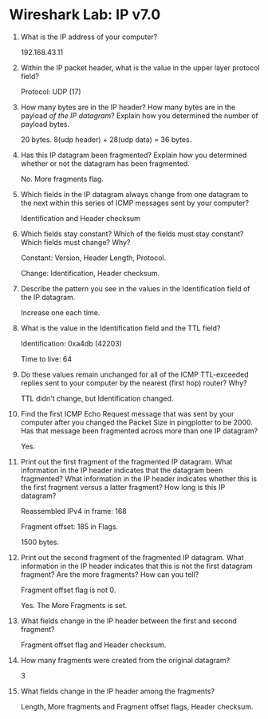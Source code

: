 # Wireshark Lab: IP v7.0

1. What is the IP address of your computer?

    192.168.43.11

2. Within the IP packet header, what is the value in the upper layer protocol field?

    Protocol: UDP (17)

3. How many bytes are in the IP header? How many bytes are in the payload *of the IP datagram*? Explain how you determined the number of payload bytes.

    20 bytes. 8(udp header) + 28(udp data) = 36 bytes.

4. Has this IP datagram been fragmented? Explain how you determined whether or not the datagram has been fragmented.

    No. More fragments flag.

5. Which fields in the IP datagram always change from one datagram to the next within this series of ICMP messages sent by your computer?

    Identification and Header checksum

6. Which fields stay constant? Which of the fields must stay constant? Which fields must change? Why?

    Constant: Version, Header Length, Protocol.

    Change: Identification, Header checksum.

7. Describe the pattern you see in the values in the Identification field of the IP datagram.

    Increase one each time.

8. What is the value in the Identification field and the TTL field?

    Identification: 0xa4db (42203)

    Time to live: 64

9. Do these values remain unchanged for all of the ICMP TTL-exceeded replies sent to your computer by the nearest (first hop) router? Why?

    TTL didn't change, but Identification changed.

10. Find the first ICMP Echo Request message that was sent by your computer after you changed the Packet Size in pingplotter to be 2000. Has that message been fragmented across more than one IP datagram?

    Yes.

11. Print out the first fragment of the fragmented IP datagram. What information in the IP header indicates that the datagram been fragmented? What information in the IP header indicates whether this is the first fragment versus a latter fragment? How long is this IP datagram?

    Reassembled IPv4 in frame: 168

    Fragment offset: 185 in Flags.

    1500 bytes.

12. Print out the second fragment of the fragmented IP datagram. What information in the IP header indicates that this is not the first datagram fragment? Are the more fragments? How can you tell?

    Fragment offset flag is not 0.

    Yes. The More Fragments is set.

13. What fields change in the IP header between the first and second fragment?

    Fragment offset flag and Header checksum.

14. How many fragments were created from the original datagram?

    3

15. What fields change in the IP header among the fragments?

    Length, More fragments and Fragment offset flags, Header checksum.
